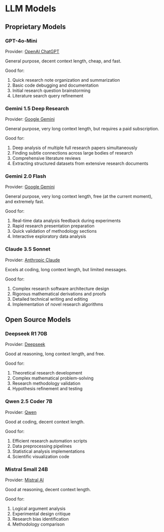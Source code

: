# LLM Models

## Proprietary Models

### GPT-4o-Mini

Provider: [OpenAI ChatGPT](../providers/#openai-chatgpt)

General purpose, decent context length, cheap, and fast.

Good for:

1. Quick research note organization and summarization
2. Basic code debugging and documentation
3. Initial research question brainstorming
4. Literature search query refinement

### Gemini 1.5 Deep Research

Provider: [Google Gemini](../providers/#google-gemini)

General purpose, very long context length, but requires a paid subscription.

Good for:

1. Deep analysis of multiple full research papers simultaneously
2. Finding subtle connections across large bodies of research
3. Comprehensive literature reviews
4. Extracting structured datasets from extensive research documents

### Gemini 2.0 Flash

Provider: [Google Gemini](../providers/#google-gemini)

General purpose, very long context length, free (at the current moment), and extremely fast.

Good for:

1. Real-time data analysis feedback during experiments
2. Rapid research presentation preparation
3. Quick validation of methodology sections
4. Interactive exploratory data analysis

### Claude 3.5 Sonnet

Provider: [Anthropic Claude](../providers/#anthropic-claude)

Excels at coding, long context length, but limited messages.

Good for:

1. Complex research software architecture design
2. Rigorous mathematical derivations and proofs
3. Detailed technical writing and editing
4. Implementation of novel research algorithms

## Open Source Models

### Deepseek R1 70B

Provider: [Deepseek](../providers/#deepseek)

Good at reasoning, long context length, and free.

Good for:

1. Theoretical research development
2. Complex mathematical problem-solving
3. Research methodology validation
4. Hypothesis refinement and testing

### Qwen 2.5 Coder 7B

Provider: [Qwen](../providers/#qwen)

Good at coding, decent context length.

Good for:

1. Efficient research automation scripts
2. Data preprocessing pipelines
3. Statistical analysis implementations
4. Scientific visualization code

### Mistral Small 24B

Provider: [Mistral AI](../providers/#mistral-ai)

Good at reasoning, decent context length.

Good for:

1. Logical argument analysis
2. Experimental design critique
3. Research bias identification
4. Methodology comparison
